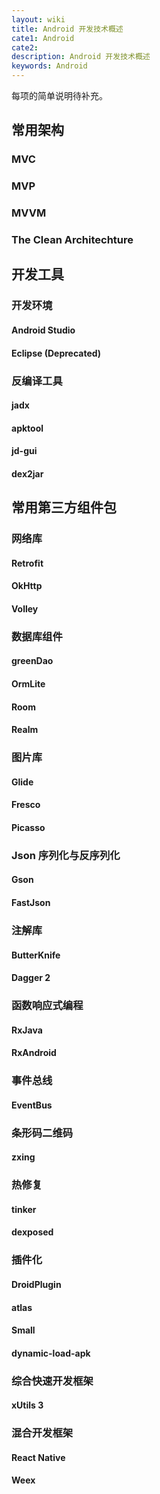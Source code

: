 ```yaml
---
layout: wiki
title: Android 开发技术概述
cate1: Android
cate2:
description: Android 开发技术概述
keywords: Android
---
```


每项的简单说明待补充。

## 常用架构

### MVC

### MVP

### MVVM

### The Clean Architechture

## 开发工具

### 开发环境

#### Android Studio

#### Eclipse (Deprecated)

### 反编译工具

#### jadx

#### apktool

#### jd-gui

#### dex2jar

## 常用第三方组件包

### 网络库

#### Retrofit

#### OkHttp

#### Volley

### 数据库组件

#### greenDao

#### OrmLite

#### Room

#### Realm

### 图片库

#### Glide

#### Fresco

#### Picasso

### Json 序列化与反序列化

#### Gson

#### FastJson

### 注解库

#### ButterKnife

#### Dagger 2

### 函数响应式编程

#### RxJava

#### RxAndroid

### 事件总线

#### EventBus

### 条形码二维码

#### zxing

### 热修复

#### tinker

#### dexposed

### 插件化

#### DroidPlugin

#### atlas

#### Small

#### dynamic-load-apk

### 综合快速开发框架

#### xUtils 3

### 混合开发框架

#### React Native

#### Weex
